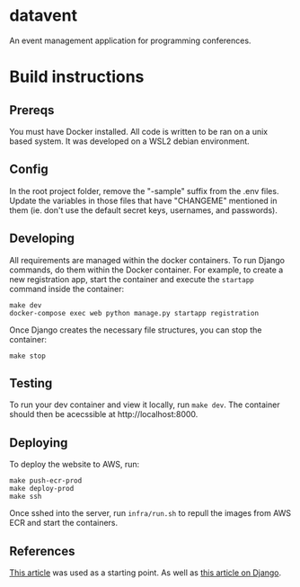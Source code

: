 # datavent
An event management application for programming conferences. 


# Build instructions

## Prereqs

You must have Docker installed. All code is written to be ran on a unix based system. It was developed on a WSL2 debian environment.

## Config
In the root project folder, remove the "-sample" suffix from the .env files. Update the variables in those files that have "CHANGEME" mentioned in them (ie. don't use the default secret keys, usernames, and passwords).

## Developing 

All requirements are managed within the docker containers. To run Django commands, do them within the Docker container. For example, to create a new registration app, start the container and execute the `startapp` command inside the container:

```
make dev
docker-compose exec web python manage.py startapp registration
```

Once Django creates the necessary file structures, you can stop the container:

`make stop`

## Testing

To run your dev container and view it locally, run `make dev`. The container should then be acecssible at http://localhost:8000.

## Deploying

To deploy the website to AWS, run:

```
make push-ecr-prod
make deploy-prod
make ssh
```

Once sshed into the server, run `infra/run.sh` to repull the images from AWS ECR and start the containers.

## References

[This article](https://testdriven.io/blog/dockerizing-django-with-postgres-gunicorn-and-nginx/) was used as a starting point.
As well as [this article on Django](https://docs.djangoproject.com/en/4.2/intro/tutorial01/).